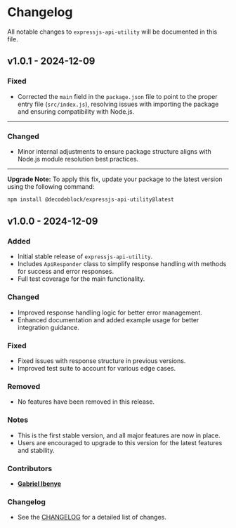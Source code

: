 # Changelog

All notable changes to `expressjs-api-utility` will be documented in this file.

## v1.0.1 - 2024-12-09

### Fixed

- Corrected the `main` field in the `package.json` file to point to the proper entry file (`src/index.js`), resolving issues with importing the package and ensuring compatibility with Node.js.


---

### Changed

- Minor internal adjustments to ensure package structure aligns with Node.js module resolution best practices.


---

**Upgrade Note:**
To apply this fix, update your package to the latest version using the following command:

```bash
npm install @decodeblock/expressjs-api-utility@latest

```
## v1.0.0 - 2024-12-09

### Added

- Initial stable release of `expressjs-api-utility`.
- Includes `ApiResponder` class to simplify response handling with methods for success and error responses.
- Full test coverage for the main functionality.

### Changed

- Improved response handling logic for better error management.
- Enhanced documentation and added example usage for better integration guidance.

### Fixed

- Fixed issues with response structure in previous versions.
- Improved test suite to account for various edge cases.

### Removed

- No features have been removed in this release.

### Notes

- This is the first stable version, and all major features are now in place.
- Users are encouraged to upgrade to this version for the latest features and stability.

### Contributors

- **[Gabriel Ibenye](https://github.com/gabbyti)**

### Changelog

- See the [CHANGELOG](CHANGELOG.md) for a detailed list of changes.
